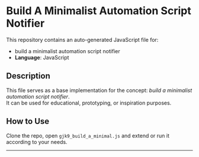 # Build A Minimalist Automation Script Notifier

This repository contains an auto-generated JavaScript file for:

- build a minimalist automation script notifier
- **Language**: JavaScript

## Description

This file serves as a base implementation for the concept: *build a minimalist automation script notifier*.  
It can be used for educational, prototyping, or inspiration purposes.

## How to Use

Clone the repo, open `gjk9_build_a_minimal.js` and extend or run it according to your needs.

---


